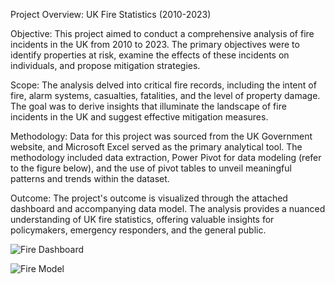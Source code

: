 Project Overview: UK Fire Statistics (2010-2023)

Objective:
This project aimed to conduct a comprehensive analysis of fire incidents in the UK from 2010 to 2023. The primary objectives were to identify properties at risk, examine the effects of these incidents on individuals, and propose mitigation strategies.

Scope:
The analysis delved into critical fire records, including the intent of fire, alarm systems, casualties, fatalities, and the level of property damage. The goal was to derive insights that illuminate the landscape of fire incidents in the UK and suggest effective mitigation measures.

Methodology:
Data for this project was sourced from the UK Government website, and Microsoft Excel served as the primary analytical tool. The methodology included data extraction, Power Pivot for data modeling (refer to the figure below), and the use of pivot tables to unveil meaningful patterns and trends within the dataset.

Outcome:
The project's outcome is visualized through the attached dashboard and accompanying data model. The analysis provides a nuanced understanding of UK fire statistics, offering valuable insights for policymakers, emergency responders, and the general public.

![Fire Dashboard](https://github.com/Dammy-code/UK_FIRE_STATISTICS_EXCEL/assets/60473801/18b154cc-c369-4dc5-8f3e-fedfc5a4326b)

![Fire Model](https://github.com/Dammy-code/UK_FIRE_STATISTICS_EXCEL/assets/60473801/38558f83-8bbb-4179-a867-014cb45bd203)
